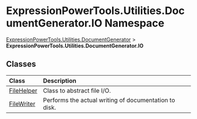 ﻿# ExpressionPowerTools.Utilities.DocumentGenerator.IO Namespace

[ExpressionPowerTools.Utilities.DocumentGenerator](ExpressionPowerTools.Utilities.DocumentGenerator.a.md) > **ExpressionPowerTools.Utilities.DocumentGenerator.IO**

## Classes

| Class | Description |
| :-- | :-- |
| [FileHelper](ExpressionPowerTools.Utilities.DocumentGenerator.IO.FileHelper.cs.md) | Class to abstract file I/O. |
| [FileWriter](ExpressionPowerTools.Utilities.DocumentGenerator.IO.FileWriter.cs.md) | Performs the actual writing of documentation to disk. |

